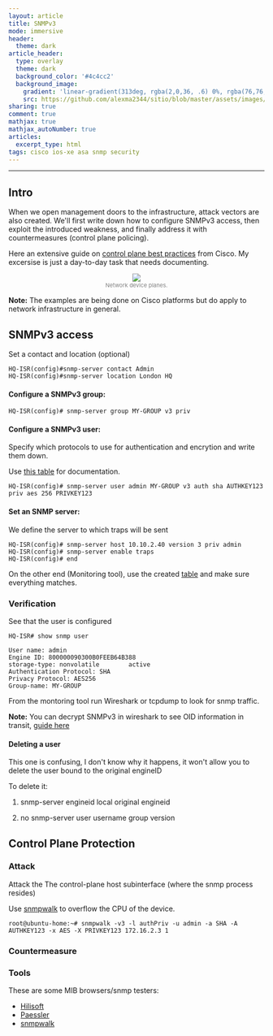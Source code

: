 ```yaml
---
layout: article
title: SNMPv3
mode: immersive
header:
  theme: dark
article_header:
  type: overlay
  theme: dark
  background_color: '#4c4cc2'
  background_image:
    gradient: 'linear-gradient(313deg, rgba(2,0,36, .6) 0%, rgba(76,76,194, .6) 47%, rgba(0,212,255, .6) 100%)'
    src: https://github.com/alexma2344/sitio/blob/master/assets/images/rainbows.jpg?raw=true"
sharing: true
comment: true
mathjax: true
mathjax_autoNumber: true
articles:
  excerpt_type: html
tags: cisco ios-xe asa snmp security
---
```


<!--more-->

---

## Intro

When we open management doors to the infrastructure, attack vectors are also created. We'll first write down how to configure SNMPv3 access, then exploit the introduced weakness, and finally address it with countermeasures (control plane policing). 

Here an extensive guide on [control plane best practices](https://tools.cisco.com/security/center/resources/copp_best_practices) from Cisco. My excersise is just a day-to-day task that needs documenting.

<center><img src="https://github.com/alexma2344/sitio/blob/master/assets/images/device-planes.png?raw=true"></center>
<div style="text-align: center;">
    <span style="font-size:11px; color:grey">
        Network device planes. 
    </span>
</div>

**Note:** The examples are being done on Cisco platforms but do apply to network infrastructure in general.


## SNMPv3 access

Set a contact and location (optional)

	HQ-ISR(config)#snmp-server contact Admin
	HQ-ISR(config)#snmp-server location London HQ

#### Configure a SNMPv3 group:

	HQ-ISR(config)# snmp-server group MY-GROUP v3 priv

#### Configure a SNMPv3 user: 

Specify which protocols to use for authentication and encrytion and write them down.

Use [this table](https://github.com/alexma2344/sitio/tree/master/docs/assets/snmpv3-template) for documentation.


	HQ-ISR(config)# snmp-server user admin MY-GROUP v3 auth sha AUTHKEY123 priv aes 256 PRIVKEY123

#### Set an SNMP server:

We define the server to which traps will be sent

	HQ-ISR(config)# snmp-server host 10.10.2.40 version 3 priv admin
	HQ-ISR(config)# snmp-server enable traps 
	HQ-ISR(config)# end

On the other end (Monitoring tool), use the created [table](https://github.com/alexma2344/sitio/tree/master/docs/assets/snmpv3-template) and make sure everything matches.

### Verification

See that the user is configured

	HQ-ISR# show snmp user
	
	User name: admin
	Engine ID: 800000090300B0FEEB64B388
	storage-type: nonvolatile        active
	Authentication Protocol: SHA
	Privacy Protocol: AES256
	Group-name: MY-GROUP


From the montoring tool run Wireshark or tcpdump to look for snmp traffic.

**Note:** You can decrypt SNMPv3 in wireshark to see OID information in transit, [guide here](https://hi.service-now.com/kb_view.do?sysparm_article=KB0716409)

#### Deleting a user

This one is confusing, I don't know why it happens, it won't allow you to delete the user bound to the original engineID

To delete it:

1. snmp-server engineid local original engineid

2. no snmp-server user username group version


## Control Plane Protection

### Attack

Attack the The control-plane host subinterface (where the snmp process resides)

Use [snmpwalk](https://linux.die.net/man/1/snmpwalk) to overflow the CPU of the device.

	root@ubuntu-home:~# snmpwalk -v3 -l authPriv -u admin -a SHA -A AUTHKEY123 -x AES -X PRIVKEY123 172.16.2.3 1


### Countermeasure

### Tools

These are some MIB browsers/snmp testers:

- [Hilisoft](https://download.cnet.com/HiliSoft-MIB-Browser/3000-2651_4-10698289.html) 
- [Paessler](https://www.paessler.com/tools/snmptester)
- [snmpwalk](https://linux.die.net/man/1/snmpwalk)